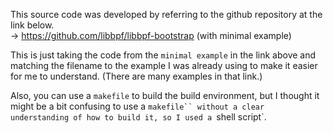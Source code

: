 This source code was developed by referring to the github repository at the link below.
<br>
  -> https://github.com/libbpf/libbpf-bootstrap (with minimal example)

This is just taking the code from the `minimal example` in the link above and matching the filename to the example I was already using to make it easier for me to understand. (There are many examples in that link.)

Also, you can use a `makefile` to build the build environment, but I thought it might be a bit confusing to use a `makefile`` without a clear understanding of how to build it, so I used a `shell script`.
